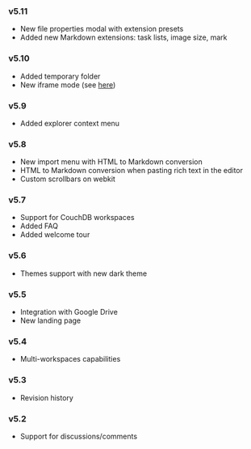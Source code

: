 ### v5.11

- New file properties modal with extension presets
- Added new Markdown extensions: task lists, image size, mark

### v5.10

- Added temporary folder
- New iframe mode (see [here](https://benweet.github.io/stackedit.js/))

### v5.9

- Added explorer context menu

### v5.8

- New import menu with HTML to Markdown conversion
- HTML to Markdown conversion when pasting rich text in the editor
- Custom scrollbars on webkit

### v5.7

- Support for CouchDB workspaces
- Added FAQ
- Added welcome tour

### v5.6

- Themes support with new dark theme

### v5.5

- Integration with Google Drive
- New landing page

### v5.4

- Multi-workspaces capabilities

### v5.3

- Revision history

### v5.2

- Support for discussions/comments
